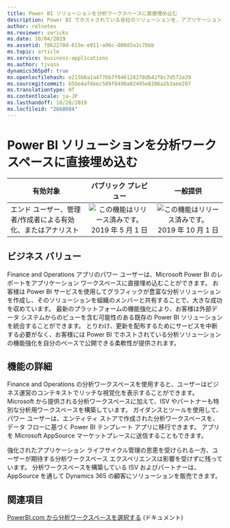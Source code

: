 ```yaml
---
title: Power BI ソリューションを分析ワークスペースに直接埋め込む
description: Power BI でホストされている会社のソリューションを、アプリケーション ワークスペースに直接埋め込みます
author: relnotes
ms.reviewer: sericks
ms.date: 10/04/2019
ms.assetid: f862278d-615e-e911-a96c-000d3a1c7bbb
ms.topic: article
ms.service: business-applications
ms.author: tjvass
dynamics365pdf: true
ms.openlocfilehash: e215b6a1a4776b7f046128278db42fbc7d572a39
ms.sourcegitcommit: b5be4afdeec589f0490a82495e8206a2b3aee287
ms.translationtype: HT
ms.contentlocale: ja-JP
ms.lasthandoff: 10/28/2019
ms.locfileid: "2668084"
---
```

# <a name="embed-power-bi-solutions-directly-into-analytical-workspaces"></a>Power BI ソリューションを分析ワークスペースに直接埋め込む


| 有効対象    |  パブリック プレビュー | 一般提供 | 
| ---------- | :----------: |:----------: |
|エンド ユーザー、管理者/作成者による有効化、またはアナリスト|![この機能はリリース済みです。](/dynamics365-release-plan/media/green-checkmark.png "この機能はリリース済みです。") 2019 年 5 月 1 日| ![この機能はリリース済みです。](/dynamics365-release-plan/media/green-checkmark.png "この機能はリリース済みです。") 2019 年 10 月 1 日|


## <a name="business-value"></a>ビジネス バリュー
<!-- bv start -->
Finance and Operations アプリのパワー ユーザーは、Microsoft Power BI のレポートをアプリケーション ワークスペースに直接埋め込むことができます。 お客様は Power BI サービスを使用してグラフィックが豊富な分析ソリューションを作成し、そのソリューションを組織のメンバーと共有することで、大きな成功を収めています。 最新のプラットフォームの機能強化により、お客様は外部データ システムからのビューを含む可能性のある既存の Power BI ソリューションを統合することができます。 とりわけ、更新を配布するためにサービスを中断する必要がなく、お客様には Power BI でホストされている分析ソリューションの機能強化を自分のペースで公開できる柔軟性が提供されます。
<!-- bv end -->



## <a name="feature-details"></a>機能の詳細
<!--feature detail start -->
Finance and Operations の分析ワークスペースを使用すると、ユーザーはビジネス運営のコンテキストでリッチな視覚化を表示することができます。 Microsoft から提供される分析ワークスペースに加えて、ISV やパートナーも特別な分析用ワークスペースを構築しています。 ガイダンスとツールを使用して、パワー ユーザーは、エンティティ ストアで作成された分析ワークスペースを、データ フローに基づく Power BI テンプレート アプリに移行できます。 アプリを Microsoft AppSource マーケットプレースに送信することもできます。 

強化されたアプリケーション ライフサイクル管理の恩恵を受けられる一方、ユーザーが期待する分析ワークスペース エクスペリエンスは影響を受けずに残っています。 分析ワークスペースを構築している ISV およびパートナーは、AppSource を通して Dynamics 365 の顧客にソリューションを販売できます。
<!--feature detail end -->










## <a name="see-also"></a>関連項目

[PowerBI.com から分析ワークスペースを選択する](https://docs.microsoft.com/dynamics365/unified-operations/dev-itpro/analytics/select-analytical-workspace) (ドキュメント)
